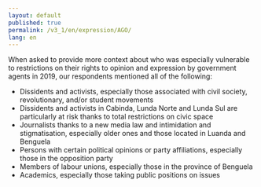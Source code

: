 ```yaml
---
layout: default
published: true
permalink: /v3_1/en/expression/AGO/
lang: en
---
```

When asked to provide more context about who was especially vulnerable to restrictions on their rights to opinion and expression by government agents in 2019, our respondents mentioned all of the following:

-	Dissidents and activists, especially those associated with civil society, revolutionary, and/or student movements 
-	Dissidents and activists in Cabinda, Lunda Norte and Lunda Sul are particularly at risk thanks to total restrictions on civic space
-	Journalists thanks to a new media law and intimidation and stigmatisation, especially older ones and those located in Luanda and Benguela
-	Persons with certain political opinions or party affiliations, especially those in the opposition 
party
-	Members of labour unions, especially those in the province of Benguela
-	Academics, especially those taking public positions on issues
